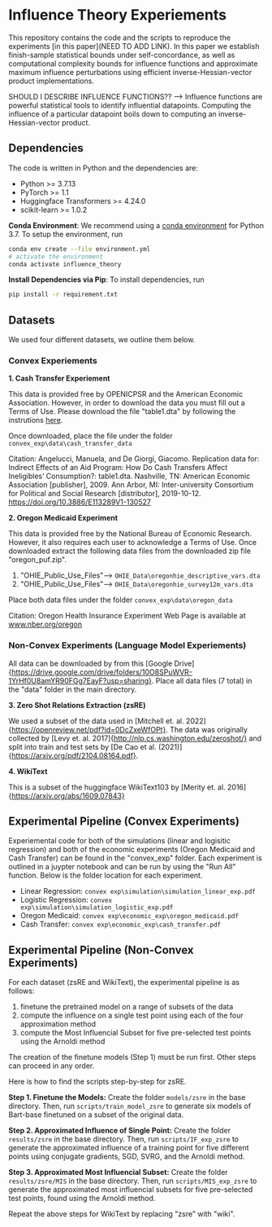 # Influence Theory Experiements
This repository contains the code and the scripts to reproduce the experiments 
[in this paper](NEED TO ADD LINK). 
In this paper we establish finish-sample statistical bounds under self-concordance, 
as well as computational complexity bounds for influence functions and 
approximate maximum influence perturbations using efficient inverse-Hessian-vector 
product implementations.

SHOULD I DESCRIBE INFLUENCE FUNCTIONS?? --> Influence functions are powerful statistical 
tools to identify influential datapoints. Computing the influence of a particular 
datapoint boils down to computing an inverse-Hessian-vector product.

## Dependencies
The code is written in Python and the dependencies are:
- Python >= 3.7.13
- PyTorch >= 1.1
- Huggingface Transformers >= 4.24.0
- scikit-learn >= 1.0.2

**Conda Environment**:
We recommend using a [conda environment](https://docs.conda.io/en/latest/miniconda.html)
for Python 3.7.
To setup the environment, run
```bash
conda env create --file environment.yml
# activate the environment
conda activate influence_theory
```
**Install Dependencies via Pip**:
To install dependencies, run
```bash
pip install -r requirement.txt
```
## Datasets
We used four different datasets, we outline them below. 
### Convex Experiements

**1. Cash Transfer Experiement**

This data is provided free by OPENICPSR and the American Economic Association. However, in order to download the data you must fill out a Terms of Use. Please download the file "table1.dta" by following the instrutions [here](https://www.openicpsr.org/openicpsr/project/113289/version/V1/view?path=/openicpsr/113289/fcr:versions/V1/table1.dta&type=file). 

Once downloaded, place the file under the folder `convex_exp\data\cash_transfer_data` 

Citation: Angelucci, Manuela, and De Giorgi, Giacomo. Replication data for: Indirect Effects of an Aid Program: How Do Cash Transfers Affect Ineligibles’ Consumption?: table1.dta. Nashville, TN: American Economic Association [publisher], 2009. Ann Arbor, MI: Inter-university Consortium for Political and Social Research [distributor], 2019-10-12. https://doi.org/10.3886/E113289V1-130527

**2. Oregon Medicaid Experiment**

This data is provided free by the National Bureau of Economic Research. However, it also requires each user to acknowledge a Terms of Use. Once downloaded extract the following data files from the downloaded zip file "oregon_puf.zip".
  1. "OHIE_Public_Use_Files"--> `OHIE_Data\oregonhie_descriptive_vars.dta`
  2. "OHIE_Public_Use_Files"--> `OHIE_Data\oregonhie_survey12m_vars.dta`

Place both data files under the folder `convex_exp\data\oregon_data` 

Citation: Oregon Health Insurance Experiment Web Page is available at www.nber.org/oregon

### Non-Convex Experiments (Language Model Experiements)
All data can be downloaded by from this [Google Drive]{https://drive.google.com/drive/folders/10O8SPuWVR-1YrHf0U8amYR90FGg7EayF?usp=sharing}. Place all data files (7 total) in the "data" folder in the main directory.

**3. Zero Shot Relations Extraction (zsRE)**

We used a subset of the data used in [Mitchell et. al. 2022]{https://openreview.net/pdf?id=0DcZxeWfOPt}. The data was originally collected by [Levy et. al. 2017]{http://nlp.cs.washington.edu/zeroshot/} and split into train and test sets by [De Cao et al. (2021)]{https://arxiv.org/pdf/2104.08164.pdf}.

**4. WikiText**

This is a subset of the huggingface WikiText103 by [Merity et. al. 2016]{https://arxiv.org/abs/1609.07843}

## Experimental Pipeline (Convex Experiments)
Experiemental code for both of the simulations (linear and logisitic regression) and both of the economic experiments (Oregon Medicaid and Cash Transfer) can be found in the "convex_exp" folder. Each experiment is outlined in a juypter notebook and can be run by using the "Run All" function. Below is the folder location for each experiment.
* Linear Regression: `convex exp\simulation\simulation_linear_exp.pdf`
* Logistic Regression: `convex exp\simulation\simulation_logistic_exp.pdf`
* Oregon Medicaid: `convex exp\economic_exp\oregon_medicaid.pdf`
* Cash Transfer: `convex exp\economic_exp\cash_transfer.pdf`

## Experimental Pipeline (Non-Convex Experiments)
For each dataset (zsRE and WikiText), the experimental pipeline is as follows:
1. finetune the pretrained model on a range of subsets of the data
2. compute the influence on a single test point using each of the four approximation method
3. compute the Most Influencial Subset for five pre-selected test points using the Arnoldi method

The creation of the finetune models (Step 1) must be run first. Other steps can proceed in any order.

Here is how to find the scripts step-by-step for zsRE.

**Step 1. Finetune the Models:**
Create the folder `models/zsre` in the base directory. Then, run `scripts/train_model_zsre` to generate six models of Bart-base finetuned on a subset of the original data. 

**Step 2. Approximated Influence of Single Point:**
Create the folder `results/zsre` in the base directory. Then, run `scripts/IF_exp_zsre` to generate the approximated influence of a training point for five different points using conjugate gradients, SGD, SVRG, and the Arnoldi method.

**Step 3. Approximated Most Influencial Subset:**
Create the folder `results/zsre/MIS` in the base directory. Then, run `scripts/MIS_exp_zsre` to generate the approximated most influencial subsets for five pre-selected test points, found using the Arnoldi method.

Repeat the above steps for WikiText by replacing "zsre" with "wiki". 
